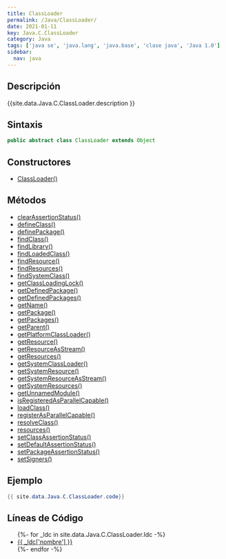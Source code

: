 ```yaml
---
title: ClassLoader
permalink: /Java/ClassLoader/
date: 2021-01-11
key: Java.C.ClassLoader
category: Java
tags: ['java se', 'java.lang', 'java.base', 'clase java', 'Java 1.0']
sidebar: 
  nav: java
---
```


## Descripción
{{site.data.Java.C.ClassLoader.description }}

## Sintaxis
~~~java
public abstract class ClassLoader extends Object
~~~

## Constructores
* [ClassLoader()](/Java/ClassLoader/ClassLoader/)

## Métodos
* [clearAssertionStatus()](/Java/ClassLoader/clearAssertionStatus)
* [defineClass()](/Java/ClassLoader/defineClass)
* [definePackage()](/Java/ClassLoader/definePackage)
* [findClass()](/Java/ClassLoader/findClass)
* [findLibrary()](/Java/ClassLoader/findLibrary)
* [findLoadedClass()](/Java/ClassLoader/findLoadedClass)
* [findResource()](/Java/ClassLoader/findResource)
* [findResources()](/Java/ClassLoader/findResources)
* [findSystemClass()](/Java/ClassLoader/findSystemClass)
* [getClassLoadingLock()](/Java/ClassLoader/getClassLoadingLock)
* [getDefinedPackage()](/Java/ClassLoader/getDefinedPackage)
* [getDefinedPackages()](/Java/ClassLoader/getDefinedPackages)
* [getName()](/Java/ClassLoader/getName)
* [getPackage()](/Java/ClassLoader/getPackage)
* [getPackages()](/Java/ClassLoader/getPackages)
* [getParent()](/Java/ClassLoader/getParent)
* [getPlatformClassLoader()](/Java/ClassLoader/getPlatformClassLoader)
* [getResource()](/Java/ClassLoader/getResource)
* [getResourceAsStream()](/Java/ClassLoader/getResourceAsStream)
* [getResources()](/Java/ClassLoader/getResources)
* [getSystemClassLoader()](/Java/ClassLoader/getSystemClassLoader)
* [getSystemResource()](/Java/ClassLoader/getSystemResource)
* [getSystemResourceAsStream()](/Java/ClassLoader/getSystemResourceAsStream)
* [getSystemResources()](/Java/ClassLoader/getSystemResources)
* [getUnnamedModule()](/Java/ClassLoader/getUnnamedModule)
* [isRegisteredAsParallelCapable()](/Java/ClassLoader/isRegisteredAsParallelCapable)
* [loadClass()](/Java/ClassLoader/loadClass)
* [registerAsParallelCapable()](/Java/ClassLoader/registerAsParallelCapable)
* [resolveClass()](/Java/ClassLoader/resolveClass)
* [resources()](/Java/ClassLoader/resources)
* [setClassAssertionStatus()](/Java/ClassLoader/setClassAssertionStatus)
* [setDefaultAssertionStatus()](/Java/ClassLoader/setDefaultAssertionStatus)
* [setPackageAssertionStatus()](/Java/ClassLoader/setPackageAssertionStatus)
* [setSigners()](/Java/ClassLoader/setSigners)

## Ejemplo
~~~java
{{ site.data.Java.C.ClassLoader.code}}
~~~

## Líneas de Código
<ul>
{%- for _ldc in site.data.Java.C.ClassLoader.ldc -%}
   <li>
       <a href="{{_ldc['url'] }}">{{ _ldc['nombre'] }}</a>
   </li>
{%- endfor -%}
</ul>
